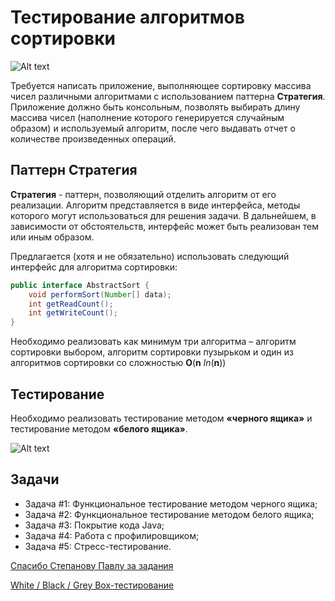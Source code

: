# Тестирование алгоритмов сортировки

![Alt text](http://school2-maksatiha.ru/wp-content/uploads/2017/02/ab_test_9_chto_nuzhno_pomnit.jpg)

Требуется написать приложение, выполняющее сортировку массива чисел различными
алгоритмами с использованием паттерна **Стратегия**. Приложение должно быть консольным,
позволять выбирать длину массива чисел (наполнение которого генерируется случайным
образом) и используемый алгоритм, после чего выдавать отчет о количестве произведенных
операций.

## Паттерн Стратегия

**Стратегия** - паттерн, позволяющий отделить алгоритм от его реализации. Алгоритм
представляется в виде интерфейса, методы которого могут использоваться для решения задачи. В
дальнейшем, в зависимости от обстоятельств, интерфейс может быть реализован тем или иным
образом.

Предлагается (хотя и не обязательно) использовать следующий интерфейс для алгоритма
сортировки:

```java
public interface AbstractSort {
    void performSort(Number[] data);
    int getReadCount();
    int getWriteCount();
}
```

Необходимо реализовать как минимум три алгоритма – алгоритм сортировки выбором, алгоритм
сортировки пузырьком и один из алгоритмов сортировки со сложностью **O**(**n** *ln*(**n**))

## Тестирование

Необходимо реализовать тестирование методом **«черного ящика»** и тестирование методом **«белого ящика»**.

![Alt text](http://qalight.com.ua/wp-content/uploads/2016/09/BlackGreyWhiteBox-300x99.png)

## Задачи

* Задача #1: Функциональное тестирование методом черного ящика;
* Задача #2: Функциональное тестирование методом белого ящика;
* Задача #3: Покрытие кода Java;
* Задача #4: Работа с профилировщиком;
* Задача #5: Стресс-тестирование.

[Спасибо Степанову Павлу за задания](http://stepanoff.info/)

[White / Black / Grey Box-тестирование](http://qalight.com.ua/baza-znaniy/white-black-grey-box-testirovanie/)
